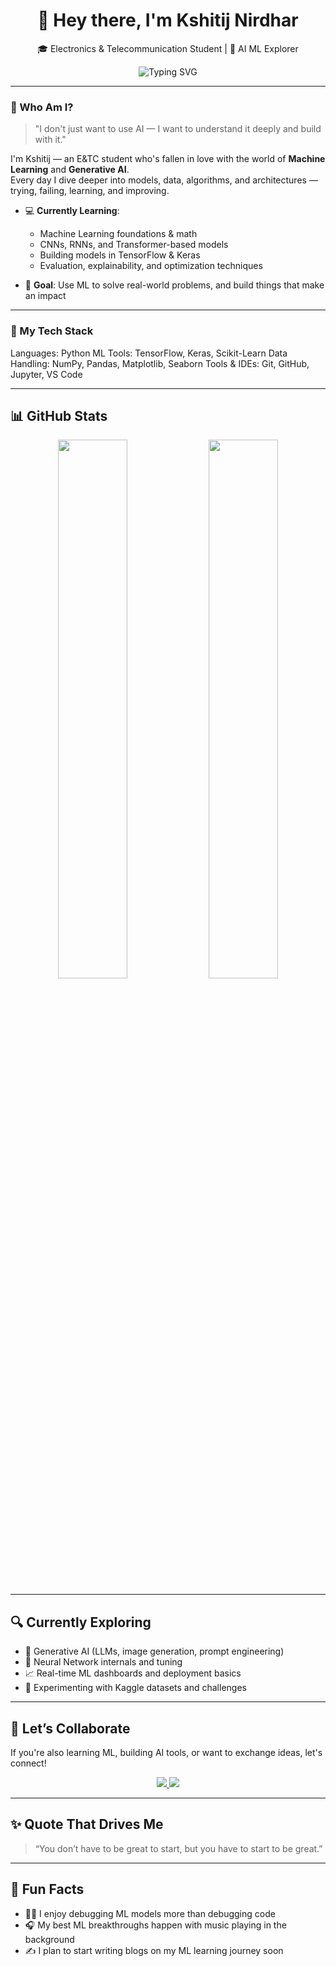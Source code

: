 <h1 align="center">👋 Hey there, I'm Kshitij Nirdhar</h1>

<p align="center">
🎓 Electronics & Telecommunication Student | 🤖 AI ML Explorer   
</p>

<p align="center">
  <img src="https://readme-typing-svg.demolab.com/?lines=Learning+Machine+Learning+in+depth...;Building+cool+ML+projects...;Exploring+Gen+AI+creatively...&center=true&width=500&height=30&color=58A6FF&vCenter=true" alt="Typing SVG" />
</p>

---

### 🧠 Who Am I?

> "I don't just want to use AI — I want to understand it deeply and build with it."

I'm Kshitij — an E&TC student who's fallen in love with the world of **Machine Learning** and **Generative AI**.  
Every day I dive deeper into models, data, algorithms, and architectures — trying, failing, learning, and improving.

- 💻 **Currently Learning**:  
  - Machine Learning foundations & math  
  - CNNs, RNNs, and Transformer-based models  
  - Building models in TensorFlow & Keras  
  - Evaluation, explainability, and optimization techniques  

- 🌟 **Goal**: Use ML to solve real-world problems, and build things that make an impact

---

### 🧰 My Tech Stack

Languages:       Python
ML Tools:        TensorFlow, Keras, Scikit-Learn
Data Handling:   NumPy, Pandas, Matplotlib, Seaborn
Tools & IDEs:    Git, GitHub, Jupyter, VS Code


---

## 📊 GitHub Stats

<p align="center">
  <img src="https://github-readme-stats.vercel.app/api?username=kshitijnirdhar20&show_icons=true&theme=tokyonight" width="47%" />
  <img src="https://streak-stats.demolab.com/?user=kshitijnirdhar20&theme=tokyonight" width="47%" />
</p>

---

## 🔍 Currently Exploring

- 🎨 Generative AI (LLMs, image generation, prompt engineering)  
- 🤯 Neural Network internals and tuning  
- 📈 Real-time ML dashboards and deployment basics  
- 🧪 Experimenting with Kaggle datasets and challenges  

---

## 🤝 Let’s Collaborate

If you're also learning ML, building AI tools, or want to exchange ideas, let's connect!

<p align="center">
  <a href="https://www.linkedin.com/in/kshitij-nirdhar-208720313?utm_source=share&utm_campaign=share_via&utm_content=profile&utm_medium=ios_app" target="_blank">
    <img src="https://img.shields.io/badge/-LinkedIn-0A66C2?style=for-the-badge&logo=linkedin&logoColor=white" />
  </a>
  <a href="mailto:nirdharkshitij2006@gmail.com" target="_blank">
    <img src="https://img.shields.io/badge/-Gmail-D14836?style=for-the-badge&logo=gmail&logoColor=white" />
  </a>
</p>

---

## ✨ Quote That Drives Me

> “You don’t have to be great to start, but you have to start to be great.”

---

## 🧩 Fun Facts

- 🧑‍💻 I enjoy debugging ML models more than debugging code  
- 🎧 My best ML breakthroughs happen with music playing in the background  
- ✍️ I plan to start writing blogs on my ML learning journey soon  

